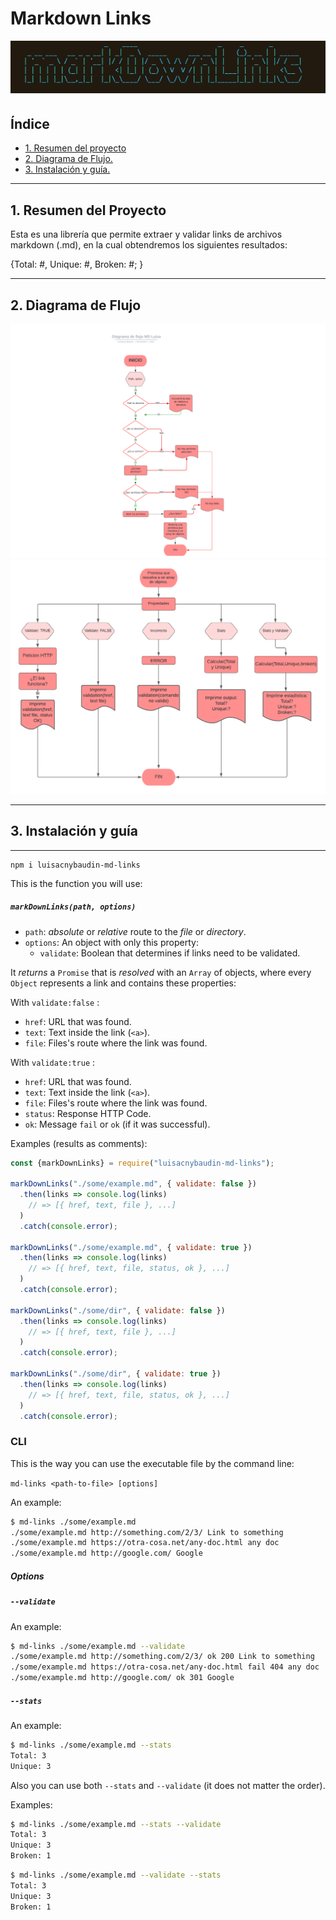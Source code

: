 # Markdown Links

<img src="./marckdownlink.jpg">


## Índice

* [1. Resumen del proyecto](#1-resumen-del-proyecto)
* [2. Diagrama de Flujo. ](#2-diagrama-de-flujo)
* [3. Instalación y guía.](#3-instalacion-y-guia)

***

## 1. Resumen del Proyecto


Esta es una librería que permite extraer y validar links de archivos markdown (.md), en la cual obtendremos los siguientes resultados: 

{Total: #,
Unique: #,
Broken: #;
}

***
## 2. Diagrama de Flujo 

<img src="./Diagramainit.png">


<img src="./DiagramaCli.png">

***

## 3. Instalación y guía

---
~~~
npm i luisacnybaudin-md-links
~~~


This is the function you will use:
##### `markDownLinks(path, options)`

* `path`: *absolute* or *relative* route to the *file* or *directory*.
* `options`: An object with only this property:
  - `validate`: Boolean that determines if links need to be validated.

It *returns* a `Promise` that is *resolved* with an `Array` of objects, where every `Object` represents a link and contains these properties:

With `validate:false` :
* `href`: URL that was found.
* `text`: Text inside the link (`<a>`).
* `file`: Files's route where the link was found.

With `validate:true` :
* `href`: URL that was found.
* `text`: Text inside the link (`<a>`).
* `file`: Files's route where the link was found.
* `status`: Response HTTP Code.
* `ok`: Message `fail` or `ok` (if it was successful).

Examples (results as comments):
```js
const {markDownLinks} = require("luisacnybaudin-md-links");

markDownLinks("./some/example.md", { validate: false })
  .then(links => console.log(links)
    // => [{ href, text, file }, ...]
  )
  .catch(console.error);

markDownLinks("./some/example.md", { validate: true })
  .then(links => console.log(links)
    // => [{ href, text, file, status, ok }, ...]
  )
  .catch(console.error);

markDownLinks("./some/dir", { validate: false })
  .then(links => console.log(links)
    // => [{ href, text, file }, ...]
  )
  .catch(console.error);

markDownLinks("./some/dir", { validate: true })
  .then(links => console.log(links)
    // => [{ href, text, file, status, ok }, ...]
  )
  .catch(console.error);
```

###  CLI

This is the way you can use the executable file by the command line:

`md-links <path-to-file> [options]`

An example:
```sh
$ md-links ./some/example.md
./some/example.md http://something.com/2/3/ Link to something
./some/example.md https://otra-cosa.net/any-doc.html any doc
./some/example.md http://google.com/ Google
```

##### Options

##### `--validate`

An example:
```sh
$ md-links ./some/example.md --validate
./some/example.md http://something.com/2/3/ ok 200 Link to something
./some/example.md https://otra-cosa.net/any-doc.html fail 404 any doc
./some/example.md http://google.com/ ok 301 Google
```

##### `--stats`

An example:
```sh
$ md-links ./some/example.md --stats
Total: 3
Unique: 3
```

Also you can use both `--stats` and `--validate` (it does not matter the order).

Examples:
```sh
$ md-links ./some/example.md --stats --validate
Total: 3
Unique: 3
Broken: 1
```

```sh
$ md-links ./some/example.md --validate --stats
Total: 3
Unique: 3
Broken: 1
```